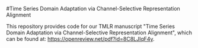 #Time Series Domain Adaptation via Channel-Selective Representation Alignment



This repository provides code for our TMLR manuscript "Time Series Domain Adaptation via Channel-Selective Representation Alignment", which can be found at: https://openreview.net/pdf?id=8C8LJIqF4y.

